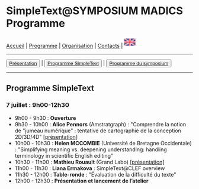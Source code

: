 
# SimpleText@SYMPOSIUM MADICS Programme

[Accueil](./) | [Programme](./program) | [Organisation](./organisation) | [Contacts](./contacts.md) | [<img src="../EN.png" width="30">](../en/programsimple)

---

<button>[Présentation](./program)</button> | <button>[Programme SimpleText](./programsimple)</button> | <button>[Programme du symposium](./programsympo)</button>

---

## Programme SimpleText

### 7 juillet : 9h00-12h30

* 9h00 - 9h30 : **Ouverture**
* 9h30 - 10h00 : **Alice Pennors** (Amstratgraph) : "Comprendre la notion de "jumeau numérique" : tentative de cartographie de la conception 2D/3D/4D" [[présentation]](https://view.genial.ly/60c740e66246270db1a47f2b)
* 10h00 - 10h30 : **Helen MCCOMBIE** (Université de Bretagne Occidentale) : "Simplifying meaning vs. deepening understanding: handling terminology in scientific English editing"
* 10h30 - 11h00 : **Mathieu Rouault** (Grand Labo) [[présentation]](../presentation-grandlabo.pdf)
* 11h00 - 11h30 : **Liana Ermakova** : SimpleText@CLEF overview
* 11h30 - 12h00 : **Table-ronde** : "Évaluation de la difficulté du texte"
* 12h00 - 12h30 : **Présentation et lancement de l’atelier**
